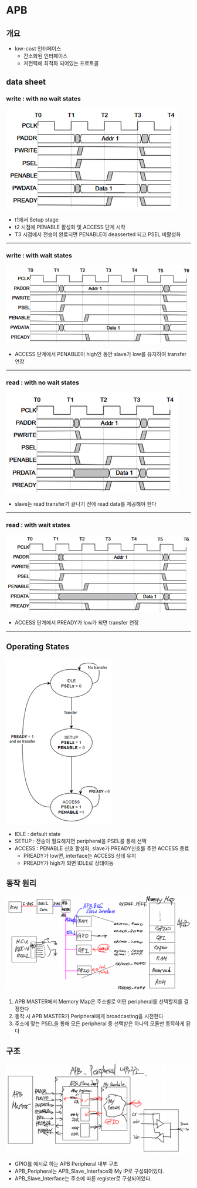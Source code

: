 # APB 

## 개요
- low-cost 인터페이스
  - 간소화된 인터페이스
  - 저전력에 최적화 되어있는 프로토콜

## data sheet
### write : with no wait states
<img src = "./images/write_no_wait.png"><img>

- t1에서 Setup stage
- t2 시점에 PENABLE 활성화 및 ACCESS 단계 시작
- T3 시점에서 전송이 완료되면 PENABLE이 deasserted 되고 PSEL 비활성화

---

### write : with wait states
<img src = "./images/write_with_wait.png"><img>

- ACCESS 단계에서 PENABLE이 high인 동안 slave가 low를 유지하여 transfer 연장

---

### read : with no wait states
<img src = "./images/read_no_wait.png"><img>

- slave는 read transfer가 끝나기 전에 read data를 제공해야 한다

---
### read : with wait states
<img src = "./images/read_with_wait.png"><img>

- ACCESS 단계에서 PREADY가 low가 되면 transfer 연장
  
---

## Operating States
<img src = "./images/operate_state.png"><img>

- IDLE : default state
- SETUP : 전송이 필요해지면 peripheral을 PSEL를 통해 선택
- ACCESS : PENABLE 신호 활성화, slave가 PREADY신호를 주면 ACCESS 종료
  - PREADY가 low면, interface는 ACCESS 상태 유지
  - PREADY가 high가 되면 IDLE로 상태이동

## 동작 원리
<img src = "./images/structure.png"><img>

1. APB MASTER에서 Memory Map은 주소별로 어떤 peripheral를 선택할지를 결정한다
2. 동작 시 APB MASTER가 Peripheral에게 broadcasting을 시전한다
3. 주소에 맞는 PSEL을 통해 모든 peripheral 중 선택받은 하나의 모듈만 동작하게 된다

## 구조
<img src = "./images/APB_Periph_GPIO.png"><img>

- GPIO를 예시로 하는 APB Peripheral 내부 구조
- APB_Peripheral는 APB_Slave_Interface와 My IP로 구성되어있다.
- APB_Slave_Interface는 주소에 따른 register로 구성되어있다. 